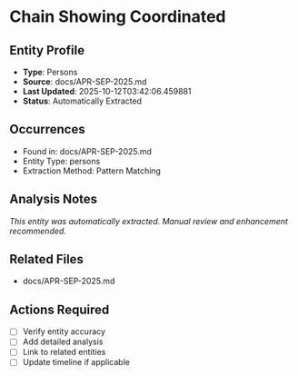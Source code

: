 # Chain Showing Coordinated

## Entity Profile
- **Type**: Persons
- **Source**: docs/APR-SEP-2025.md
- **Last Updated**: 2025-10-12T03:42:06.459881
- **Status**: Automatically Extracted

## Occurrences
- Found in: docs/APR-SEP-2025.md
- Entity Type: persons
- Extraction Method: Pattern Matching

## Analysis Notes
*This entity was automatically extracted. Manual review and enhancement recommended.*

## Related Files
- docs/APR-SEP-2025.md

## Actions Required
- [ ] Verify entity accuracy
- [ ] Add detailed analysis
- [ ] Link to related entities
- [ ] Update timeline if applicable
